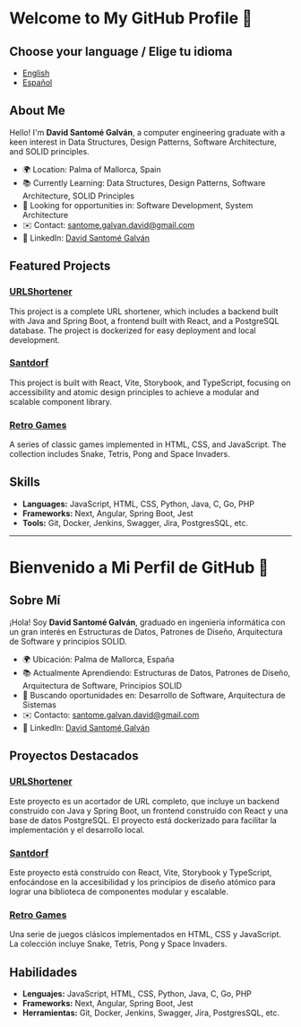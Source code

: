 # Welcome to My GitHub Profile 👋

## Choose your language / Elige tu idioma

- [English](#about-me)
- [Español](#sobre-mí)

## About Me

Hello! I'm **David Santomé Galván**, a computer engineering graduate with a keen interest in Data Structures, Design Patterns, Software Architecture, and SOLID principles.

- 🌍 Location: Palma of Mallorca, Spain
- 📚 Currently Learning: Data Structures, Design Patterns, Software Architecture, SOLID Principles
- 💼 Looking for opportunities in: Software Development, System Architecture
- ✉️ Contact: [santome.galvan.david@gmail.com](mailto:santome.galvan.david@gmail.com)
- 📄 LinkedIn: [David Santomé Galván](https://www.linkedin.com/in/david-santom%C3%A9-galv%C3%A1n-8815021b8/)

## Featured Projects

### [URLShortener](https://github.com/SGDavid2719/URLShortener)

This project is a complete URL shortener, which includes a backend built with Java and Spring Boot, a frontend built with React, and a PostgreSQL database. The project is dockerized for easy deployment and local development.

### [Santdorf](https://github.com/SGDavid2719/Santdorf)

This project is built with React, Vite, Storybook, and TypeScript, focusing on accessibility and atomic design principles to achieve a modular and scalable component library.

### [Retro Games](https://github.com/SGDavid2719/Retro-Games)

A series of classic games implemented in HTML, CSS, and JavaScript. The collection includes Snake, Tetris, Pong and Space Invaders.

## Skills

- **Languages:** JavaScript, HTML, CSS, Python, Java, C, Go, PHP
- **Frameworks:** Next, Angular, Spring Boot, Jest
- **Tools:** Git, Docker, Jenkins, Swagger, Jira, PostgresSQL, etc.

---

# Bienvenido a Mi Perfil de GitHub 👋

## Sobre Mí

¡Hola! Soy **David Santomé Galván**, graduado en ingeniería informática con un gran interés en Estructuras de Datos, Patrones de Diseño, Arquitectura de Software y principios SOLID.

- 🌍 Ubicación: Palma de Mallorca, España
- 📚 Actualmente Aprendiendo: Estructuras de Datos, Patrones de Diseño, Arquitectura de Software, Principios SOLID
- 💼 Buscando oportunidades en: Desarrollo de Software, Arquitectura de Sistemas
- ✉️ Contacto: [santome.galvan.david@gmail.com](mailto:santome.galvan.david@gmail.com)
- 📄 LinkedIn: [David Santomé Galván](https://www.linkedin.com/in/david-santom%C3%A9-galv%C3%A1n-8815021b8/)

## Proyectos Destacados

### [URLShortener](https://github.com/SGDavid2719/URLShortener)

Este proyecto es un acortador de URL completo, que incluye un backend construido con Java y Spring Boot, un frontend construido con React y una base de datos PostgreSQL. El proyecto está dockerizado para facilitar la implementación y el desarrollo local.

### [Santdorf](https://github.com/SGDavid2719/Santdorf)

Este proyecto está construido con React, Vite, Storybook y TypeScript, enfocándose en la accesibilidad y los principios de diseño atómico para lograr una biblioteca de componentes modular y escalable.

### [Retro Games](https://github.com/SGDavid2719/Retro-Games)

Una serie de juegos clásicos implementados en HTML, CSS y JavaScript. La colección incluye Snake, Tetris, Pong y Space Invaders.

## Habilidades

- **Lenguajes:** JavaScript, HTML, CSS, Python, Java, C, Go, PHP
- **Frameworks:** Next, Angular, Spring Boot, Jest
- **Herramientas:** Git, Docker, Jenkins, Swagger, Jira, PostgresSQL, etc.
